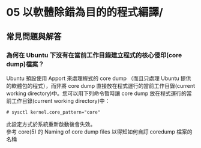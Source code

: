 # 05 以軟體除錯為目的的程式編譯/
## 常見問題與解答
### 為何在 Ubuntu 下沒有在當前工作目錄建立程式的核心侵印(core dump)檔案？
Ubuntu 預設使用 Apport 來處理程式的 core dump （而且只處理 Ubuntu 提供的軟體包的程式），而非將 core dump 直接放在程式運行的當前工作目錄(current working directory)中。您可以用下列命令暫時讓 core dump 放在程式運行的當前工作目錄(current working directory)中：
````
# sysctl kernel.core_pattern="core"
````
此設定方式於系統重新啟動後會失效。  
參考 core(5) 的 Naming of core dump files 以得知如何自訂 coredump 檔案的名稱
